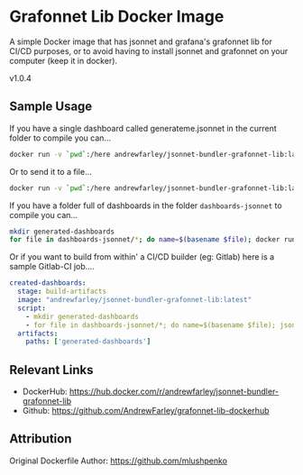 # Grafonnet Lib Docker Image
A simple Docker image that has jsonnet and grafana's grafonnet lib for CI/CD purposes, or to avoid having to install jsonnet and grafonnet on your computer (keep it in docker).

v1.0.4

## Sample Usage
If you have a single dashboard called generateme.jsonnet in the current folder to compile you can...
```bash
docker run -v `pwd`:/here andrewfarley/jsonnet-bundler-grafonnet-lib:latest jsonnet /here/generateme.jsonnet
```
Or to send it to a file...
```bash
docker run -v `pwd`:/here andrewfarley/jsonnet-bundler-grafonnet-lib:latest jsonnet /here/generateme.jsonnet > generateme-output.json
```

If you have a folder full of dashboards in the folder `dashboards-jsonnet` to compile you can...
```bash
mkdir generated-dashboards
for file in dashboards-jsonnet/*; do name=$(basename $file); docker run -v `pwd`:/here andrewfarley/jsonnet-bundler-grafonnet-lib:latest jsonnet /here/$file > generated-dashboards/${name%.jsonnet}.json; done
```

Or if you want to build from within' a CI/CD builder (eg: Gitlab) here is a sample Gitlab-CI job....
```yaml
created-dashboards:
  stage: build-artifacts
  image: "andrewfarley/jsonnet-bundler-grafonnet-lib:latest"
  script:
    - mkdir generated-dashboards
    - for file in dashboards-jsonnet/*; do name=$(basename $file); jsonnet $file > generated-dashboards/${name%.jsonnet}.json; done
  artifacts:
    paths: ['generated-dashboards']
```

## Relevant Links
* DockerHub: https://hub.docker.com/r/andrewfarley/jsonnet-bundler-grafonnet-lib
* Github: https://github.com/AndrewFarley/grafonnet-lib-dockerhub

## Attribution
Original Dockerfile Author: https://github.com/mlushpenko
